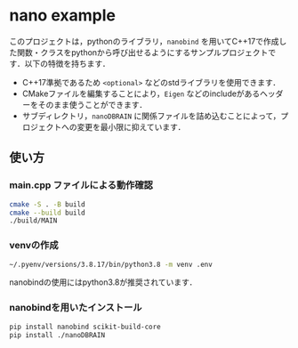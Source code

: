 # nano example

このプロジェクトは，pythonのライブラリ，`nanobind` を用いてC++17で作成した関数・クラスをpythonから呼び出せるようにするサンプルプロジェクトです．以下の特徴を持ちます．

- C++17準拠であるため `<optional>` などのstdライブラリを使用できます．
- CMakeファイルを編集することにより，`Eigen` などのincludeがあるヘッダーをそのまま使うことができます．
- サブディレクトリ，`nanoDBRAIN` に関係ファイルを詰め込むことによって，プロジェクトへの変更を最小限に抑えています．

## 使い方

### main.cpp ファイルによる動作確認

```sh
cmake -S . -B build
cmake --build build
./build/MAIN
```

### venvの作成

```sh
~/.pyenv/versions/3.8.17/bin/python3.8 -m venv .env
```

nanobindの使用にはpython3.8が推奨されています．

### nanobindを用いたインストール

```sh
pip install nanobind scikit-build-core
pip install ./nanoDBRAIN
```
